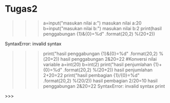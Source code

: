 # Tugas2
>>> a=input("masukan nilai a:")
masukan nilai a:20
>>> b=input("masukan nilai b:")
masukan nilai b:2
>>> print(hasil penggabungan {1}&{0}=%d" .format(20,2) %(20+2))
      
SyntaxError: invalid syntax
>>> print("hasil penggabungan {1}&{0}=%d" .format(20,2) %(20+2))
hasil penggabungan 2&20=22
>>> #Konversi nilai variable
>>> a=int(20)
>>> b=int(2)
>>> print("hasil penjumlahan {1}+{0}=%d" .format(20,2) %(20+2))
hasil penjumlahan 2+20=22
>>> print("hasil pembagian {1}/{0}=%d" .format(20,2) %(20/2))
hasil pembagian 2/20=10
>>> hasil penggabungan 2&20=22
SyntaxError: invalid syntax
>>> print
<built-in function print>
>>> 
